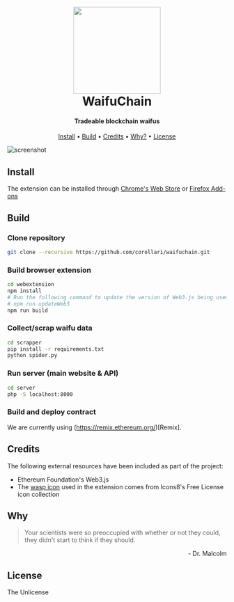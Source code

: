 
<h1 align="center">
  <br>
  <img src="https://raw.githubusercontent.com/corollari/waifuchain/master/webextension/promo/icon.png" width="200"></a>
  <br>
  WaifuChain
  <br>
</h1>

<h4 align="center">Tradeable blockchain waifus</h4>

<p align="center">
  <a href="#install">Install</a> •
  <a href="#build">Build</a> •
  <a href="#credits">Credits</a> •
  <a href="#why">Why?</a> •
  <a href="#license">License</a>
</p>

![screenshot](https://raw.githubusercontent.com/corollari/waifuchain/master/webextension/promo/screenshot.png)

## Install
The extension can be installed through [Chrome's Web Store](https://chrome.google.com/webstore/detail/waspline-reader/ndlnnojbbcbdpkccfmcgbopalpbmhbhm) or [Firefox Add-ons](https://addons.mozilla.org/en-US/firefox/addon/waspline-reader/)

## Build

### Clone repository
```bash
git clone --recursive https://github.com/corollari/waifuchain.git
```

### Build browser extension
```bash
cd webextension
npm install
# Run the following command to update the version of Web3.js being used. Given that non-backwards compatible releases are common for Web3.js, this may break the extension.
# npm run updateWeb3
npm run build
```

### Collect/scrap waifu data
```bash
cd scrapper
pip install -r requirements.txt
python spider.py
```

### Run server (main website & API)
```bash
cd server
php -S localhost:8000
```

### Build and deploy contract
We are currently using (https://remix.ethereum.org/)[Remix].

## Credits
The following external resources have been included as part of the project:
- Ethereum Foundation's Web3.js 
- The [wasp icon](https://icons8.com/icon/6558/wasp) used in the extension comes from Icons8's Free License icon collection

## Why
> Your scientists were so preoccupied with whether or not they could, they didn't start to think if they should.
<p align="right">- Dr. Malcolm</p>

## License
The Unlicense
